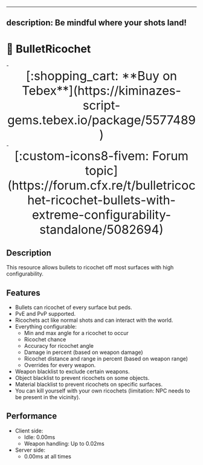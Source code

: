 
---
description: Be mindful where your shots land!
---

# 🎯 BulletRicochet

<div class="grid cards" markdown>
- <center><span style="font-size: 32px;">[:shopping_cart: **Buy on Tebex**](https://kiminazes-script-gems.tebex.io/package/5577489)</span></center>
- <center><span style="font-size: 32px;">[:custom-icons8-fivem: Forum topic](https://forum.cfx.re/t/bulletricochet-ricochet-bullets-with-extreme-configurability-standalone/5082694)</span></center>
</div>

## Description

This resource allows bullets to ricochet off most surfaces with high configurability.

<div class="youtube-placeholder" data-videotitle="BulletRicochet Showcase" data-videoid="hObQq5qb2RE"></div>

## Features

* Bullets can ricochet of every surface but peds.
* PvE and PvP supported.
* Ricochets act like normal shots and can interact with the world.
* Everything configurable:
  * Min and max angle for a ricochet to occur
  * Ricochet chance
  * Accuracy for ricochet angle
  * Damage in percent (based on weapon damage)
  * Ricochet distance and range in percent (based on weapon range)
  * Overrides for every weapon.
* Weapon blacklist to exclude certain weapons.
* Object blacklist to prevent ricochets on some objects.
* Material blacklist to prevent ricochets on specific surfaces.
* You can kill yourself with your own ricochets (limitation: NPC needs to be present in the vicinity).

## Performance

* Client side:
  * Idle: 0.00ms
  * Weapon handling: Up to 0.02ms
* Server side:
  * 0.00ms at all times
